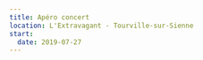 ```yaml
---
title: Apéro concert
location: L'Extravagant - Tourville-sur-Sienne
start:
  date: 2019-07-27
---
```

